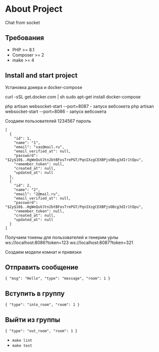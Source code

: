 # About Project

Chat from socket

## Требования

* PHP >= 8.1
* Composer >= 2
* make >= 4


## Install and start project
Установка докера и docker-compose

curl -sSL get.docker.com | sh
sudo apt-get install docker-compose

php artisan websocket-start --port=8087 - запуск вебсокета
php artisan websocket-start --port=8086 - запуск вебсокета

Создаем пользователей 1234567 пароль
```
[
  {
    "id": 1,
    "name": "1",
    "email": "vas@mail.ru",
    "email_verified_at": null,
    "password": "$2y$10$..HgWeQuVJtn2btBFosTrePGT/PqnIXzgCEXBPjsOBcg3dIr1tOpu",
    "remember_token": null,
    "created_at": null,
    "updated_at": null
  },
  {
    "id": 2,
    "name": "2",
    "email": "2@mail.ru",
    "email_verified_at": null,
    "password": "$2y$10$..HgWeQuVJtn2btBFosTrePGT/PqnIXzgCEXBPjsOBcg3dIr1tOpu",
    "remember_token": null,
    "created_at": null,
    "updated_at": null
  }
]
```

Получаем токены для пользователей и генерим урлы
ws://localhost:8086?token=123
ws://localhost:8087?token=321

Создаем модели комнат и привязки






## Отправить сообщение
`{
"msg": "Hello",
"type": "message",
"room": 1
}`

## Вступить в группу
`{
"type": "into_room",
"room": 1
}`

## Выйти из группы
`{
"type": "out_room",
"room": 1
}`



* `make lint`
* `make test`


